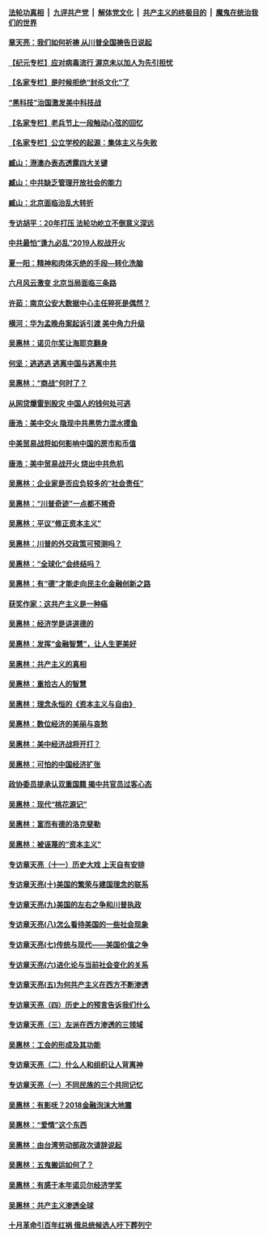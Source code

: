 ####  [法轮功真相](../../../../basic/blob/master/README.md?t=06280302) &nbsp;|&nbsp; [九评共产党](../../../../9ping.md/blob/master/README.md?t=06280302) &nbsp;|&nbsp; [解体党文化](../../../../jtdwh.md/blob/master/README.md?t=06280302)  &nbsp;|&nbsp; [共产主义的终极目的](../../../../gczydzjmd.md/blob/master/README.md?t=06280302) &nbsp;|&nbsp; [魔鬼在统治我们的世界](../../../../mgztzwmdsj.md/blob/master/README.md?t=06280302) 

#### [章天亮：我们如何祈祷 从川普全国祷告日说起](../pages/nsc423/n11944627.md?t=06280302) 

#### [【纪元专栏】应对病毒流行 渥京未以加人为先引担忧](../pages/nsc423/n11875714.md?t=06280302) 

#### [【名家专栏】是时候拒绝“封杀文化”了](../pages/nsc423/n11814093.md?t=06280302) 

#### [“黑科技”治国激发美中科技战](../pages/nsc423/n11638056.md?t=06280302) 

#### [【名家专栏】老兵节上一段触动心弦的回忆](../pages/nsc423/n11646016.md?t=06280302) 

#### [【名家专栏】公立学校的起源：集体主义与失败](../pages/nsc423/n11601833.md?t=06280302) 

#### [臧山：港澳办表态透露四大关键](../pages/nsc423/n11421628.md?t=06280302) 

#### [臧山：中共缺乏管理开放社会的能力](../pages/nsc423/n11407457.md?t=06280302) 

#### [臧山：北京面临治乱大转折](../pages/nsc423/n11406895.md?t=06280302) 

#### [专访胡平：20年打压 法轮功屹立不倒意义深远](../pages/nsc423/n11398800.md?t=06280302) 

#### [中共最怕“逢九必乱”2019人权战开火](../pages/nsc423/n11385248.md?t=06280302) 

#### [夏一阳：精神和肉体灭绝的手段—转化洗脑](../pages/nsc423/n11368250.md?t=06280302) 

#### [六月风云激变 北京当局面临三条路](../pages/nsc423/n11313668.md?t=06280302) 

#### [许茹：南京公安大数据中心主任猝死是偶然？](../pages/nsc423/n11064744.md?t=06280302) 

#### [横河：华为孟晚舟案起诉引渡 美中角力升级](../pages/nsc423/n11027230.md?t=06280302) 

#### [吴惠林：诺贝尔奖让海耶克翻身](../pages/nsc423/n10890049.md?t=06280302) 

#### [何坚：逃逃逃 逃离中国与逃离中共](../pages/nsc423/n10592891.md?t=06280302) 

#### [吴惠林：“商战”何时了？](../pages/nsc423/n10573558.md?t=06280302) 

#### [从网贷爆雷到股灾 中国人的钱何处可逃](../pages/nsc423/n10572800.md?t=06280302) 

#### [唐浩：美中交火 隐现中共黑势力混水摸鱼](../pages/nsc423/n10544040.md?t=06280302) 

#### [中美贸易战将如何影响中国的房市和币值](../pages/nsc423/n10543697.md?t=06280302) 

#### [唐浩：美中贸易战开火 烧出中共危机](../pages/nsc423/n10540126.md?t=06280302) 

#### [吴惠林：企业家是否应负较多的“社会责任”](../pages/nsc423/n10535022.md?t=06280302) 

#### [吴惠林：“川普奇迹”一点都不稀奇](../pages/nsc423/n10512808.md?t=06280302) 

#### [吴惠林：平议“修正资本主义”](../pages/nsc423/n10495724.md?t=06280302) 

#### [吴惠林：川普的外交政策可预测吗？](../pages/nsc423/n10462387.md?t=06280302) 

#### [吴惠林：“全球化”会终结吗？](../pages/nsc423/n10452838.md?t=06280302) 

#### [吴惠林：有“德”才能走向民主化金融创新之路](../pages/nsc423/n10432292.md?t=06280302) 

#### [获奖作家：这共产主义是一种癌](../pages/nsc423/n10431541.md?t=06280302) 

#### [吴惠林：经济学是讲道德的](../pages/nsc423/n10398014.md?t=06280302) 

#### [吴惠林：发挥“金融智慧”，让人生更美好](../pages/nsc423/n10375019.md?t=06280302) 

#### [吴惠林：共产主义的真相](../pages/nsc423/n10351394.md?t=06280302) 

#### [吴惠林：重拾古人的智慧](../pages/nsc423/n10337691.md?t=06280302) 

#### [吴惠林：理念永恒的《资本主义与自由》](../pages/nsc423/n10316274.md?t=06280302) 

#### [吴惠林：数位经济的美丽与哀愁](../pages/nsc423/n10292946.md?t=06280302) 

#### [吴惠林：美中经济战将开打？](../pages/nsc423/n10258825.md?t=06280302) 

#### [吴惠林：可怕的中国经济扩张](../pages/nsc423/n10219147.md?t=06280302) 

#### [政协委员提承认双重国籍 揭中共官员过客心态](../pages/nsc423/n10208809.md?t=06280302) 

#### [吴惠林：现代“桃花源记”](../pages/nsc423/n10185234.md?t=06280302) 

#### [吴惠林：富而有德的洛克斐勒](../pages/nsc423/n10142264.md?t=06280302) 

#### [吴惠林：被诬蔑的“资本主义”](../pages/nsc423/n10124816.md?t=06280302) 

#### [专访章天亮（十一）历史大戏 上天自有安排](../pages/nsc423/n10094905.md?t=06280302) 

#### [专访章天亮(十)美国的繁荣与建国理念的联系](../pages/nsc423/n10094899.md?t=06280302) 

#### [专访章天亮(九)美国的左右之争和川普执政](../pages/nsc423/n10094889.md?t=06280302) 

#### [专访章天亮(八)怎么看待美国的一些社会现象](../pages/nsc423/n10094857.md?t=06280302) 

#### [专访章天亮(七)传统与现代——美国价值之争](../pages/nsc423/n10093140.md?t=06280302) 

#### [专访章天亮(六)进化论与当前社会变化的关系](../pages/nsc423/n10092036.md?t=06280302) 

#### [专访章天亮(五)为何共产主义在西方不断渗透](../pages/nsc423/n10083620.md?t=06280302) 

#### [专访章天亮（四）历史上的预言告诉我们什么](../pages/nsc423/n10083606.md?t=06280302) 

#### [专访章天亮（三）左派在西方渗透的三领域](../pages/nsc423/n10081115.md?t=06280302) 

#### [吴惠林：工会的形成及其功能](../pages/nsc423/n10080633.md?t=06280302) 

#### [专访章天亮（二）什么人和组织让人背离神](../pages/nsc423/n10076637.md?t=06280302) 

#### [专访章天亮（一）不同民族的三个共同记忆](../pages/nsc423/n10074188.md?t=06280302) 

#### [吴惠林：有影呒？2018金融泡沫大地震](../pages/nsc423/n10040534.md?t=06280302) 

#### [吴惠林：“爱情”这个东西](../pages/nsc423/n10019423.md?t=06280302) 

#### [吴惠林：由台湾劳动部政次请辞说起](../pages/nsc423/n9979679.md?t=06280302) 

#### [吴惠林：五鬼搬运如何了？](../pages/nsc423/n9925338.md?t=06280302) 

#### [吴惠林：有感于本年诺贝尔经济学奖](../pages/nsc423/n9871883.md?t=06280302) 

#### [吴惠林：共产主义渗透全球](../pages/nsc423/n9812748.md?t=06280302) 

#### [十月革命引百年红祸 俄总统候选人吁下葬列宁](../pages/nsc423/n9810182.md?t=06280302) 

